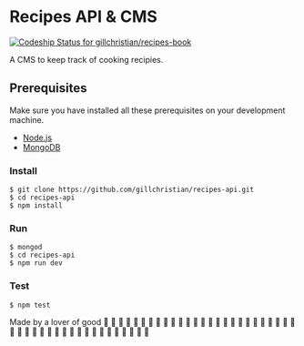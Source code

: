 # Recipes API & CMS

[ ![Codeship Status for gillchristian/recipes-book](https://codeship.com/projects/6024a390-193d-0134-67dc-5a26eed482e4/status?branch=master)](https://codeship.com/projects/158879)

A CMS to keep track of cooking recipies.

## Prerequisites
Make sure you have installed all these prerequisites on your development machine.
* [Node.js](https://nodejs.org/en/download/)
* [MongoDB](https://www.mongodb.org/)

### Install
```
$ git clone https://github.com/gillchristian/recipes-api.git
$ cd recipes-api
$ npm install
```

### Run
```
$ mongod
$ cd recipes-api
$ npm run dev
```

### Test
```
$ npm test
```

Made by a lover of good :pizza: :hamburger: :fries: :poultry_leg: :meat_on_bone: :spaghetti: :bento: :sushi: :fish_cake: :rice_ball: :rice_cracker: :rice: :ramen: :stew: :oden: :dango: :bread: :doughnut: :custard: :icecream: :ice_cream: :shaved_ice: :birthday: :cake: :cookie: :chocolate_bar: :candy: :lollipop: :honey_pot: :apple: :green_apple: :tangerine: :lemon: :cherries: :grapes: :watermelon: :strawberry: :peach: :melon: :banana: :pear: :pineapple: :sweet_potato: :tomato: :corn:
